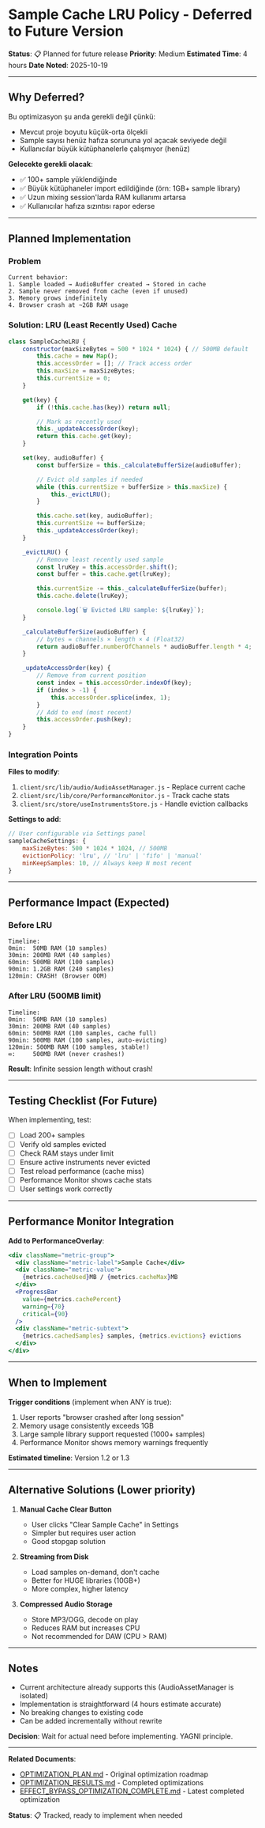 # Sample Cache LRU Policy - Deferred to Future Version

**Status**: 📋 Planned for future release
**Priority**: Medium
**Estimated Time**: 4 hours
**Date Noted**: 2025-10-19

---

## Why Deferred?

Bu optimizasyon şu anda gerekli değil çünkü:
- Mevcut proje boyutu küçük-orta ölçekli
- Sample sayısı henüz hafıza sorununa yol açacak seviyede değil
- Kullanıcılar büyük kütüphanelerle çalışmıyor (henüz)

**Gelecekte gerekli olacak**:
- ✅ 100+ sample yüklendiğinde
- ✅ Büyük kütüphaneler import edildiğinde (örn: 1GB+ sample library)
- ✅ Uzun mixing session'larda RAM kullanımı artarsa
- ✅ Kullanıcılar hafıza sızıntısı rapor ederse

---

## Planned Implementation

### Problem
```
Current behavior:
1. Sample loaded → AudioBuffer created → Stored in cache
2. Sample never removed from cache (even if unused)
3. Memory grows indefinitely
4. Browser crash at ~2GB RAM usage
```

### Solution: LRU (Least Recently Used) Cache

```javascript
class SampleCacheLRU {
    constructor(maxSizeBytes = 500 * 1024 * 1024) { // 500MB default
        this.cache = new Map();
        this.accessOrder = []; // Track access order
        this.maxSize = maxSizeBytes;
        this.currentSize = 0;
    }

    get(key) {
        if (!this.cache.has(key)) return null;

        // Mark as recently used
        this._updateAccessOrder(key);
        return this.cache.get(key);
    }

    set(key, audioBuffer) {
        const bufferSize = this._calculateBufferSize(audioBuffer);

        // Evict old samples if needed
        while (this.currentSize + bufferSize > this.maxSize) {
            this._evictLRU();
        }

        this.cache.set(key, audioBuffer);
        this.currentSize += bufferSize;
        this._updateAccessOrder(key);
    }

    _evictLRU() {
        // Remove least recently used sample
        const lruKey = this.accessOrder.shift();
        const buffer = this.cache.get(lruKey);

        this.currentSize -= this._calculateBufferSize(buffer);
        this.cache.delete(lruKey);

        console.log(`🗑️ Evicted LRU sample: ${lruKey}`);
    }

    _calculateBufferSize(audioBuffer) {
        // bytes = channels × length × 4 (Float32)
        return audioBuffer.numberOfChannels * audioBuffer.length * 4;
    }

    _updateAccessOrder(key) {
        // Remove from current position
        const index = this.accessOrder.indexOf(key);
        if (index > -1) {
            this.accessOrder.splice(index, 1);
        }
        // Add to end (most recent)
        this.accessOrder.push(key);
    }
}
```

### Integration Points

**Files to modify**:
1. `client/src/lib/audio/AudioAssetManager.js` - Replace current cache
2. `client/src/lib/core/PerformanceMonitor.js` - Track cache stats
3. `client/src/store/useInstrumentsStore.js` - Handle eviction callbacks

**Settings to add**:
```javascript
// User configurable via Settings panel
sampleCacheSettings: {
    maxSizeBytes: 500 * 1024 * 1024, // 500MB
    evictionPolicy: 'lru', // 'lru' | 'fifo' | 'manual'
    minKeepSamples: 10, // Always keep N most recent
}
```

---

## Performance Impact (Expected)

### Before LRU
```
Timeline:
0min:  50MB RAM (10 samples)
30min: 200MB RAM (40 samples)
60min: 500MB RAM (100 samples)
90min: 1.2GB RAM (240 samples)
120min: CRASH! (Browser OOM)
```

### After LRU (500MB limit)
```
Timeline:
0min:  50MB RAM (10 samples)
30min: 200MB RAM (40 samples)
60min: 500MB RAM (100 samples, cache full)
90min: 500MB RAM (100 samples, auto-evicting)
120min: 500MB RAM (100 samples, stable!)
∞:     500MB RAM (never crashes!)
```

**Result**: Infinite session length without crash!

---

## Testing Checklist (For Future)

When implementing, test:
- [ ] Load 200+ samples
- [ ] Verify old samples evicted
- [ ] Check RAM stays under limit
- [ ] Ensure active instruments never evicted
- [ ] Test reload performance (cache miss)
- [ ] Performance Monitor shows cache stats
- [ ] User settings work correctly

---

## Performance Monitor Integration

**Add to PerformanceOverlay**:
```jsx
<div className="metric-group">
  <div className="metric-label">Sample Cache</div>
  <div className="metric-value">
    {metrics.cacheUsed}MB / {metrics.cacheMax}MB
  </div>
  <ProgressBar
    value={metrics.cachePercent}
    warning={70}
    critical={90}
  />
  <div className="metric-subtext">
    {metrics.cachedSamples} samples, {metrics.evictions} evictions
  </div>
</div>
```

---

## When to Implement

**Trigger conditions** (implement when ANY is true):
1. User reports "browser crashed after long session"
2. Memory usage consistently exceeds 1GB
3. Large sample library support requested (1000+ samples)
4. Performance Monitor shows memory warnings frequently

**Estimated timeline**: Version 1.2 or 1.3

---

## Alternative Solutions (Lower priority)

1. **Manual Cache Clear Button**
   - User clicks "Clear Sample Cache" in Settings
   - Simpler but requires user action
   - Good stopgap solution

2. **Streaming from Disk**
   - Load samples on-demand, don't cache
   - Better for HUGE libraries (10GB+)
   - More complex, higher latency

3. **Compressed Audio Storage**
   - Store MP3/OGG, decode on play
   - Reduces RAM but increases CPU
   - Not recommended for DAW (CPU > RAM)

---

## Notes

- Current architecture already supports this (AudioAssetManager is isolated)
- Implementation is straightforward (4 hours estimate accurate)
- No breaking changes to existing code
- Can be added incrementally without rewrite

**Decision**: Wait for actual need before implementing. YAGNI principle.

---

**Related Documents**:
- [OPTIMIZATION_PLAN.md](../OPTIMIZATION_PLAN.md) - Original optimization roadmap
- [OPTIMIZATION_RESULTS.md](../OPTIMIZATION_RESULTS.md) - Completed optimizations
- [EFFECT_BYPASS_OPTIMIZATION_COMPLETE.md](../../EFFECT_BYPASS_OPTIMIZATION_COMPLETE.md) - Latest completed optimization

**Status**: 📋 Tracked, ready to implement when needed
